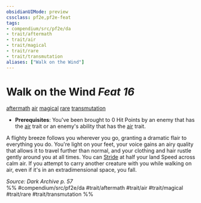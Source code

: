 ```yaml
---
obsidianUIMode: preview
cssclass: pf2e,pf2e-feat
tags:
- compendium/src/pf2e/da
- trait/aftermath
- trait/air
- trait/magical
- trait/rare
- trait/transmutation
aliases: ["Walk on the Wind"]
---
```

# Walk on the Wind  *Feat 16*  
[aftermath](../../Rules/traits/aftermath-da.md)  [air](../../Rules/traits/air.md)  [magical](../../Rules/traits/magical.md)  [rare](../../Rules/traits/rare.md)  [transmutation](../../Rules/traits/transmutation.md)  

- **Prerequisites**: You've been brought to 0 Hit Points by an enemy that has the [air](../../Rules/traits/air.md) trait or an enemy's ability that has the [air](../../Rules/traits/air.md) trait.

A flighty breeze follows you wherever you go, granting a dramatic flair to everything you do. You're light on your feet, your voice gains an airy quality that allows it to travel further than normal, and your clothing and hair rustle gently around you at all times. You can [Stride](../../Rules/actions/stride.md) at half your land Speed across calm air. If you attempt to carry another creature with you while walking on air, even if it's in an extradimensional space, you fall.

*Source: Dark Archive p. 57*  
%% #compendium/src/pf2e/da #trait/aftermath #trait/air #trait/magical #trait/rare #trait/transmutation %%